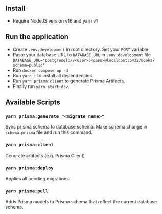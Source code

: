 ## Install

- Require NodeJS version v16 and yarn v1

## Run the application

- Create `.env.development` in root directory. Set your `PORT` variable
- Paste your database URL to `DATABASE_URL` in `.env.development` file `DATABASE_URL="postgresql://<user>:<pass>@localhost:5432/books?schema=public"`
- Run `docker compose up -d`
- Run `yarn i` to install all dependencies.
- Run `yarn prisma:client` to generate Prisma Artifacts.
- Finally run `yarn start:dev`.

## Available Scripts

### `yarn prisma:generate "<migrate name>"`

Sync prisma schema to database schema. Make schema change in `schema.prisma` file and run this command.

### `yarn prisma:client`

Generate artifacts (e.g. Prisma Client)

### `yarn prisma:deploy`

Applies all pending migrations.

### `yarn prisma:pull`

Adds Prisma models to Prisma schema that reflect the current database schema.

